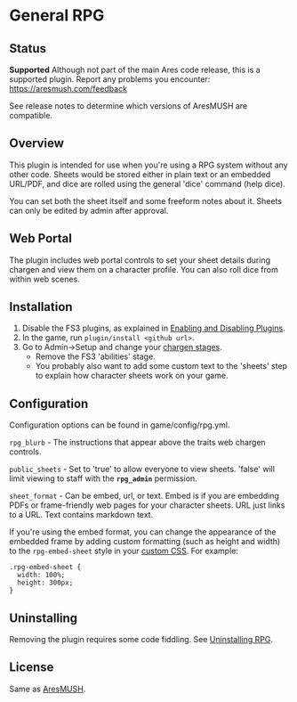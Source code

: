 # General RPG

## Status

**Supported** Although not part of the main Ares code release, this is a supported plugin.  Report any problems you encounter: https://aresmush.com/feedback

See release notes to determine which versions of AresMUSH are compatible.

## Overview

This plugin is intended for use when you're using a RPG system without any other code. Sheets would be stored either in plain text or an embedded URL/PDF, and dice are rolled using the general 'dice' command (help dice). 

You can set both the sheet itself and some freeform notes about it. Sheets can only be edited by admin after approval.

## Web Portal

The plugin includes web portal controls to set your sheet details during chargen and view them on a character profile. You can also roll dice from within web scenes.

## Installation

1. Disable the FS3 plugins, as explained in [Enabling and Disabling Plugins](https://aresmush.com/tutorials/config/plugins/).
2. In the game, run `plugin/install <github url>`.
3. Go to Admin->Setup and change your [chargen stages](https://aresmush.com/tutorials/config/chargen.html#stages).  
    * Remove the FS3 'abilities' stage. 
    * You probably also want to add some custom text to the 'sheets' step to explain how character sheets work on your game.

## Configuration

Configuration options can be found in game/config/rpg.yml.

`rpg_blurb` - The instructions that appear above the traits web chargen controls.

`public_sheets` - Set to 'true' to allow everyone to view sheets.  'false' will limit viewing to staff with the **`rpg_admin`** permission.

`sheet_format` - Can be embed, url, or text. Embed is if you are embedding PDFs or frame-friendly web pages for your character sheets.  URL just links to a URL.  Text contains markdown text.

If you're using the embed format, you can change the appearance of the embedded frame by adding custom formatting (such as height and width) to the `rpg-embed-sheet` style in your [custom CSS](https://aresmush.com/tutorials/config/website.html#custom-css-style). For example:

    .rpg-embed-sheet {
      width: 100%;
      height: 300px;
    }

## Uninstalling

Removing the plugin requires some code fiddling.  See [Uninstalling RPG](Uninstalling.md).

## License

Same as [AresMUSH](https://aresmush.com/license).
